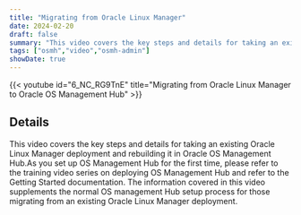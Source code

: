 ```yaml
---
title: "Migrating from Oracle Linux Manager"
date: 2024-02-20
draft: false
summary: "This video covers the key steps and details for taking an existing Oracle Linux Manager 2.10 deployment and rebuilding it in Oracle OS Management Hub."
tags: ["osmh","video","osmh-admin"]
showDate: true
---
```


{{< youtube id="6_NC_RG9TnE" title="Migrating from Oracle Linux Manager to Oracle OS Management Hub" >}}

## Details

This video covers the key steps and details for taking an existing Oracle Linux Manager deployment and rebuilding it in Oracle OS Management Hub.As you set up OS Management Hub for the first time, please refer to the training video series on deploying OS Management Hub and refer to the Getting Started documentation. The information covered in this video supplements the normal OS management Hub setup process for those migrating from an existing Oracle Linux Manager deployment.
